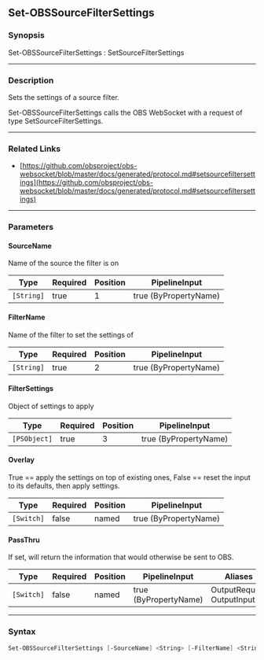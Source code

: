 Set-OBSSourceFilterSettings
---------------------------




### Synopsis
Set-OBSSourceFilterSettings : SetSourceFilterSettings



---


### Description

Sets the settings of a source filter.


Set-OBSSourceFilterSettings calls the OBS WebSocket with a request of type SetSourceFilterSettings.



---


### Related Links
* [https://github.com/obsproject/obs-websocket/blob/master/docs/generated/protocol.md#setsourcefiltersettings](https://github.com/obsproject/obs-websocket/blob/master/docs/generated/protocol.md#setsourcefiltersettings)





---


### Parameters
#### **SourceName**

Name of the source the filter is on






|Type      |Required|Position|PipelineInput        |
|----------|--------|--------|---------------------|
|`[String]`|true    |1       |true (ByPropertyName)|



#### **FilterName**

Name of the filter to set the settings of






|Type      |Required|Position|PipelineInput        |
|----------|--------|--------|---------------------|
|`[String]`|true    |2       |true (ByPropertyName)|



#### **FilterSettings**

Object of settings to apply






|Type        |Required|Position|PipelineInput        |
|------------|--------|--------|---------------------|
|`[PSObject]`|true    |3       |true (ByPropertyName)|



#### **Overlay**

True == apply the settings on top of existing ones, False == reset the input to its defaults, then apply settings.






|Type      |Required|Position|PipelineInput        |
|----------|--------|--------|---------------------|
|`[Switch]`|false   |named   |true (ByPropertyName)|



#### **PassThru**

If set, will return the information that would otherwise be sent to OBS.






|Type      |Required|Position|PipelineInput        |Aliases                      |
|----------|--------|--------|---------------------|-----------------------------|
|`[Switch]`|false   |named   |true (ByPropertyName)|OutputRequest<br/>OutputInput|





---


### Syntax
```PowerShell
Set-OBSSourceFilterSettings [-SourceName] <String> [-FilterName] <String> [-FilterSettings] <PSObject> [-Overlay] [-PassThru] [<CommonParameters>]
```
